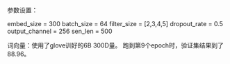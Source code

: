 参数设置：

embed_size = 300
batch_size = 64
filter_size = [2,3,4,5]
dropout_rate = 0.5
output_channel = 256
sen_len = 500


词向量：使用了glove训好的6B 300D量。
跑到第9个epoch时，验证集结果到了88.96。

